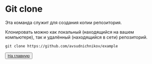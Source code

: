 # Git clone
Эта команда служит для создания копии репозитория.

Клонировать можно как локальный (находящийся на вашем компьютере), так и удалённый (находящийся в сети) репозиторий.
```
git clone https://github.com/avsudnichnikov/example
```
<button>[На главную](./readme.md)</button>